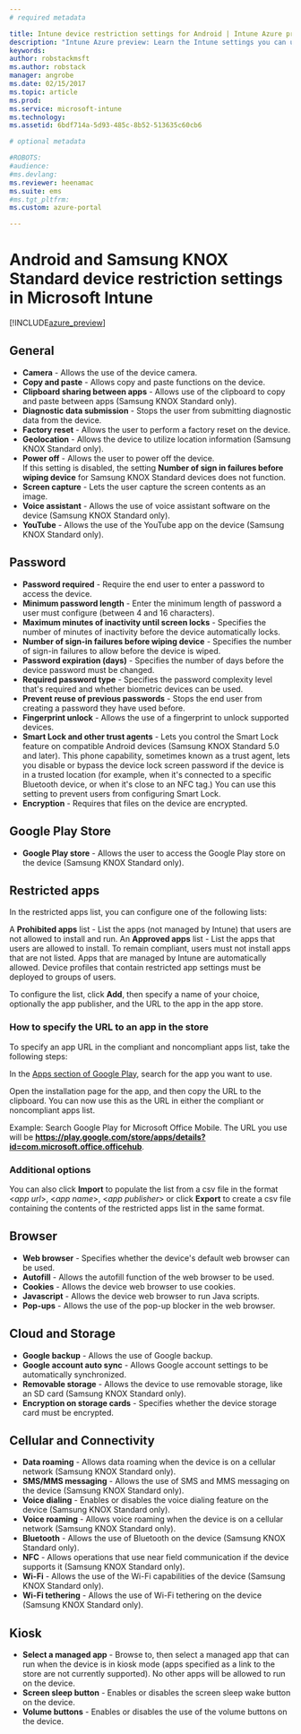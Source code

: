 ```yaml
---
# required metadata

title: Intune device restriction settings for Android | Intune Azure preview | Microsoft Docs
description: "Intune Azure preview: Learn the Intune settings you can use to control device settings and functionality on Android devices."
keywords:
author: robstackmsft
ms.author: robstack
manager: angrobe
ms.date: 02/15/2017
ms.topic: article
ms.prod:
ms.service: microsoft-intune
ms.technology:
ms.assetid: 6bdf714a-5d93-485c-8b52-513635c60cb6

# optional metadata

#ROBOTS:
#audience:
#ms.devlang:
ms.reviewer: heenamac
ms.suite: ems
#ms.tgt_pltfrm:
ms.custom: azure-portal

---
```


# Android and Samsung KNOX Standard device restriction settings in Microsoft Intune

[!INCLUDE[azure_preview](../includes/azure_preview.md)]

## General
- 	**Camera** - Allows the use of the device camera.
- 	**Copy and paste** - Allows copy and paste functions on the device.
- 	**Clipboard sharing between apps** - Allows use of the clipboard to copy and paste between apps (Samsung KNOX Standard only).
- 	**Diagnostic data submission** - Stops the user from submitting diagnostic data from the device.	
- 	**Factory reset** - Allows the user to perform a factory reset on the device.
- 	**Geolocation** - Allows the device to utilize location information (Samsung KNOX Standard only).
- 	**Power off** - Allows the user to power off the device.<br>If this setting is disabled, the setting **Number of sign in failures before wiping device** for Samsung KNOX Standard devices does not function.
- 	**Screen capture** - Lets the user capture the screen contents as an image.
- 	**Voice assistant** - Allows the use of voice assistant software on the device (Samsung KNOX Standard only).
- 	**YouTube** - Allows the use of the YouTube app on the device (Samsung KNOX Standard only).

## Password
- 	**Password required** - Require the end user to enter a password to access the device.
- 	**Minimum password length**	- Enter the minimum length of password a user must configure (between 4 and 16 characters).
- 	**Maximum minutes of inactivity until screen locks** - Specifies the number of minutes of inactivity before the device automatically locks.
- 	**Number of sign-in failures before wiping device** - Specifies the number of sign-in failures to allow before the device is wiped.
- 	**Password expiration (days)** - Specifies the number of days before the device password must be changed.
- 	**Required password type** - Specifies the password complexity level that's required and whether biometric devices can be used.
- 	**Prevent reuse of previous passwords** - Stops the end user from creating a password they have used before.
- 	**Fingerprint unlock** - Allows the use of a fingerprint to unlock supported devices.
- 	**Smart Lock and other trust agents** - Lets you control the Smart Lock feature on compatible Android devices (Samsung KNOX Standard 5.0 and later). This phone capability, sometimes known as a trust agent, lets you disable or bypass the device lock screen password if the device is in a trusted location (for example, when it's connected to a specific Bluetooth device, or when it's close to an NFC tag.) You can use this setting to prevent users from configuring Smart Lock.
- 	**Encryption** - Requires that files on the device are encrypted.

## Google Play Store

- 	**Google Play store** - Allows the user to access the Google Play store on the device (Samsung KNOX Standard only).

## Restricted apps

In the restricted apps list, you can configure one of the following lists:

A **Prohibited apps** list - List the apps (not managed by Intune) that users are not allowed to install and run.
An **Approved apps** list - List the apps that users are allowed to install. To remain compliant, users must not install apps that are not listed. Apps that are managed by Intune are automatically allowed.
Device profiles that contain restricted app settings must be deployed to groups of users.

To configure the list, click **Add**, then specify a name of your choice, optionally the app publisher, and the URL to the app in the app store.

### How to specify the URL to an app in the store

To specify an app URL in the compliant and noncompliant apps list, take the following steps:

In the [Apps section of Google Play](https://play.google.com/store/apps), search for the app you want to use.

Open the installation page for the app, and then copy the URL to the clipboard. You can now use this as the URL in either the compliant or noncompliant apps list.

Example: Search Google Play for Microsoft Office Mobile. The URL you use will be **https://play.google.com/store/apps/details?id=com.microsoft.office.officehub**.

### Additional options

You can also click **Import** to populate the list from a csv file in the format <*app url*>, <*app name*>, <*app publisher*> or click **Export** to create a csv file containing the contents of the restricted apps list in the same format.		

## Browser
- 	**Web browser** - Specifies whether the device's default web browser can be used.
- 	**Autofill** - Allows the autofill function of the web browser to be used.
- 	**Cookies** - Allows the device web browser to use cookies.
- 	**Javascript** - Allows the device web browser to run Java scripts.
- 	**Pop-ups** - Allows the use of the pop-up blocker in the web browser.

## Cloud and Storage
- 	**Google backup** - Allows the use of Google backup.
- 	**Google account auto sync** - Allows Google account settings to be automatically synchronized.
- 	**Removable storage** - Allows the device to use removable storage, like an SD card (Samsung KNOX Standard only).
- 	**Encryption on storage cards** - Specifies whether the device storage card must be encrypted.

## Cellular and Connectivity
- 	**Data roaming** - Allows data roaming when the device is on a cellular network (Samsung KNOX Standard only).
- 	**SMS/MMS messaging** - Allows the use of SMS and MMS messaging on the device (Samsung KNOX Standard only).
- 	**Voice dialing** - Enables or disables the voice dialing feature on the device (Samsung KNOX Standard only).
- 	**Voice roaming** - Allows voice roaming when the device is on a cellular network (Samsung KNOX Standard only).
- 	**Bluetooth** - Allows the use of Bluetooth on the device (Samsung KNOX Standard only).
- 	**NFC** - Allows operations that use near field communication if the device supports it (Samsung KNOX Standard only).
- 	**Wi-Fi** - Allows the use of the Wi-Fi capabilities of the device (Samsung KNOX Standard only).
- 	**Wi-Fi tethering** - Allows the use of Wi-Fi tethering on the device (Samsung KNOX Standard only).

## Kiosk
- 	**Select a managed app** - Browse to, then select a managed app that can run when the device is in kiosk mode (apps specified as a link to the store are not currently supported). No other apps will be allowed to run on the device.
- 	**Screen sleep button**	- Enables or disables the screen sleep wake button on the device.
- 	**Volume buttons** - Enables or disables the use of the volume buttons on the device.
